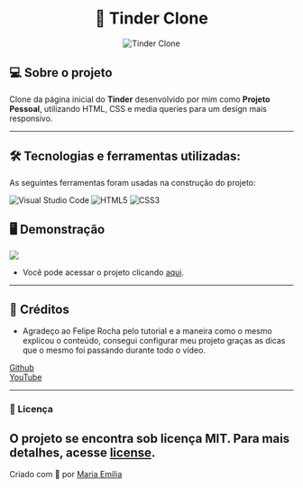 <h1 align="center"> 📱 Tinder Clone </h1>

<p align="center">
	<img src="https://www.tremplin-numerique.org/wp-content/uploads/2021/06/Comment-bloquer-les-gens-sur-Tinder.png" alt="Tinder Clone" title="Tinder Clone"> </p>


## 💻 Sobre o projeto

Clone da página inicial do **Tinder** desenvolvido por mim como **Projeto Pessoal**, utilizando HTML, CSS e media queries para um design mais responsivo.

---

## 🛠 Tecnologias e ferramentas utilizadas:

As seguintes ferramentas foram usadas na construção do projeto:

![Visual Studio Code](https://img.shields.io/badge/Visual%20Studio%20Code-0078d7.svg?style=for-the-badge&logo=visual-studio-code&logoColor=white)
![HTML5](https://img.shields.io/badge/html5-%23E34F26.svg?style=for-the-badge&logo=html5&logoColor=white)
![CSS3](https://img.shields.io/badge/css3-%231572B6.svg?style=for-the-badge&logo=css3&logoColor=white)

## 🖥️ Demonstração

![](https://i.imgur.com/jDRd0OB.png) 

- Você pode acessar o projeto clicando <a href="https://clone-tinder-pj.vercel.app/">aqui</a>.

---

## 🧠 Créditos

- Agradeço ao Felipe Rocha pelo tutorial e a maneira como o mesmo explicou o conteúdo, consegui configurar meu projeto graças as dicas que o mesmo foi passando durante todo o vídeo.

[Github](https://github.com/felipemotarocha) <br>
[YouTube](https://www.youtube.com/c/dicasparadevs)

---

### 📝 Licença

O projeto se encontra sob licença MIT. Para mais detalhes, acesse [license](LICENSE).
---
Criado com 💙 por [Maria Emília](https://github.com/lellismaria)
